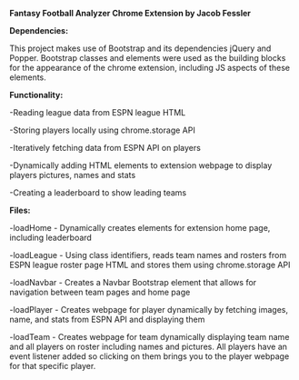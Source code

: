 **Fantasy Football Analyzer Chrome Extension by Jacob Fessler**





**Dependencies:**

This project makes use of Bootstrap and its dependencies jQuery and Popper.
Bootstrap classes and elements were used as the building blocks for the appearance of
the chrome extension, including JS aspects of these elements.


**Functionality:**

-Reading league data from ESPN league HTML

-Storing players locally using chrome.storage API

-Iteratively fetching data from ESPN API on players

-Dynamically adding HTML elements to extension webpage to display players pictures, names and stats

-Creating a leaderboard to show leading teams


**Files:**

-loadHome - Dynamically creates elements for extension home page, including leaderboard

-loadLeague - Using class identifiers, reads team names and rosters from ESPN league roster page
	      HTML and stores them using chrome.storage API

-loadNavbar - Creates a Navbar Bootstrap element that allows for navigation between team pages and home page

-loadPlayer - Creates webpage for player dynamically by fetching images, name, and stats from ESPN API and displaying them

-loadTeam - Creates webpage for team dynamically displaying team name and all players on roster including names
            and pictures.  All players have an event listener added so clicking on them brings you to the player webpage
	    for that specific player.
